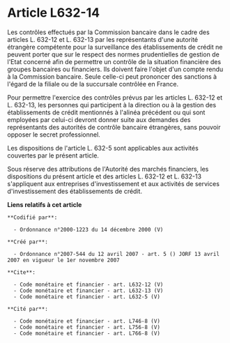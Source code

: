 # Article L632-14

Les contrôles effectués par la Commission bancaire dans le cadre des articles L. 632-12 et L. 632-13 par les représentants
d'une autorité étrangère compétente pour la surveillance des établissements de crédit ne peuvent porter que sur le respect
des normes prudentielles de gestion de l'Etat concerné afin de permettre un contrôle de la situation financière des groupes
bancaires ou financiers. Ils doivent faire l'objet d'un compte rendu à la Commission bancaire. Seule celle-ci peut prononcer
des sanctions à l'égard de la filiale ou de la succursale contrôlée en France.

Pour permettre l'exercice des contrôles prévus par les articles L. 632-12 et L. 632-13, les personnes qui participent à la
direction ou à la gestion des établissements de crédit mentionnés à l'alinéa précédent ou qui sont employées par celui-ci
devront donner suite aux demandes des représentants des autorités de contrôle bancaire étrangères, sans pouvoir opposer le
secret professionnel.

Les dispositions de l'article L. 632-5 sont applicables aux activités couvertes par le présent article.

Sous réserve des attributions de l'Autorité des marchés financiers, les dispositions du présent article et des articles L.
632-12 et L. 632-13 s'appliquent aux entreprises d'investissement et aux activités de services d'investissement des
établissements de crédit.

**Liens relatifs à cet article**

	**Codifié par**:

	  - Ordonnance n°2000-1223 du 14 décembre 2000 (V)

	**Créé par**:

	  - Ordonnance n°2007-544 du 12 avril 2007 - art. 5 () JORF 13 avril 2007 en vigueur le 1er novembre 2007

	**Cite**:

	  - Code monétaire et financier - art. L632-12 (V)
	  - Code monétaire et financier - art. L632-13 (V)
	  - Code monétaire et financier - art. L632-5 (V)

	**Cité par**:

	  - Code monétaire et financier - art. L746-8 (V)
	  - Code monétaire et financier - art. L756-8 (V)
	  - Code monétaire et financier - art. L766-8 (V)
